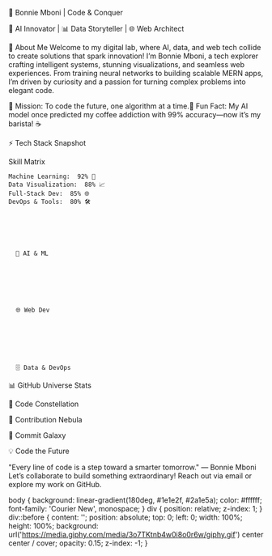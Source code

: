 🚀 Bonnie Mboni | Code & Conquer

  
  🧠 AI Innovator | 📊 Data Storyteller | 🌐 Web Architect

  
    
    
    
    
  



🌟 About Me
Welcome to my digital lab, where AI, data, and web tech collide to create solutions that spark innovation! I’m Bonnie Mboni, a tech explorer crafting intelligent systems, stunning visualizations, and seamless web experiences. From training neural networks to building scalable MERN apps, I’m driven by curiosity and a passion for turning complex problems into elegant code.

🎯 Mission: To code the future, one algorithm at a time.🐾 Fun Fact: My AI model once predicted my coffee addiction with 99% accuracy—now it’s my barista! ☕


⚡ Tech Stack Snapshot

  Skill Matrix
  
    Machine Learning:  92% 🌟
    Data Visualization:  88% 📈
    Full-Stack Dev:  85% 🌐
    DevOps & Tools:  80% 🛠️
  



  
    
      🧠 AI & ML
      
        
        
        
      
    
    
      🌐 Web Dev
      
        
        
        
      
    
    
      🗄️ Data & DevOps
      
        
        
        
      
    
  



📊 GitHub Universe Stats

  🚀 Code Constellation
  



  🌌 Contribution Nebula
  
  



  🌠 Commit Galaxy
  



💡 Code the Future

  "Every line of code is a step toward a smarter tomorrow." — Bonnie Mboni
  Let’s collaborate to build something extraordinary! Reach out via email or explore my work on GitHub.
  



  body {
    background: linear-gradient(180deg, #1e1e2f, #2a1e5a);
    color: #ffffff;
    font-family: 'Courier New', monospace;
  }
  div {
    position: relative;
    z-index: 1;
  }
  div::before {
    content: '';
    position: absolute;
    top: 0;
    left: 0;
    width: 100%;
    height: 100%;
    background: url('https://media.giphy.com/media/3o7TKtnb4w0i8o0r6w/giphy.gif') center center / cover;
    opacity: 0.15;
    z-index: -1;
  }
